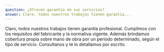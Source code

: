 ```yaml
---
question: ¿Ofrecen garantía en sus servicios?
answer: Claro, todos nuestros trabajos tienen garantía...
---
```



Claro, todos nuestros trabajos tienen garantía profesional. Cumplimos con los requisitos del fabricante y la normativa vigente. Además brindamos cobertura propia sobre mano de obra por un período determinado, según el tipo de servicio. Consultanos y te lo detallamos por escrito.